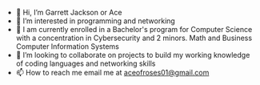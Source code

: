 - 👋 Hi, I’m Garrett Jackson or Ace
- 👀 I’m interested in programming and networking
- 🌱 I am currently enrolled in a Bachelor's program for Computer Science with a concentration in Cybersecurity and 2 minors. Math and Business Computer Information Systems
- 💞️ I’m looking to collaborate on projects to build my working knowledge of coding languages and networking skills
- 📫 How to reach me email me at aceofroses01@gmail.com

<!---
aceofroses/aceofroses is a ✨ special ✨ repository because its `README.md` (this file) appears on your GitHub profile.
You can click the Preview link to take a look at your changes.
--->
